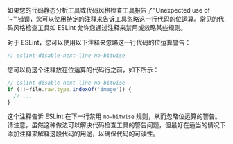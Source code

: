 如果您的代码静态分析工具或代码风格检查工具报告了"Unexpected use of '~'"错误，您可以使用特定的注释来告诉工具忽略这一行代码的位运算。常见的代码风格检查工具如 ESLint 允许您通过注释来禁用或忽略某些规则。

对于 ESLint，您可以使用以下注释来忽略这一行代码的位运算警告：

```javascript
// eslint-disable-next-line no-bitwise
```

您可以将这个注释放在位运算的代码行之前，如下所示：

```javascript
// eslint-disable-next-line no-bitwise
if (!!~file.raw.type.indexOf('image')) {
  // ...
}
```

这个注释告诉 ESLint 在下一行禁用 `no-bitwise` 规则，从而忽略位运算的警告。请注意，虽然这种做法可以解决代码检查工具的警告问题，但最好在适当的情况下添加注释来解释这段代码的用途，以确保代码的可读性。
